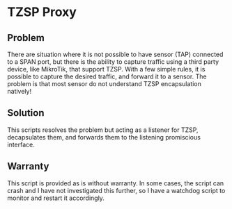 # TZSP Proxy

## Problem
There are situation where it is not possible to have sensor (TAP) connected to a SPAN port, but there is the ability to capture traffic using a third party device, like MikroTik, that support TZSP. With a few simple rules, it is possible to capture the desired traffic, and forward it to a sensor. The problem is that most sensor do not understand TZSP encapsulation natively!

## Solution
This scripts resolves the problem but acting as a listener for TZSP, decapsulates them, and forwards them to the listening promiscious interface.

## Warranty
This script is provided as is without warranty. In some cases, the script can crash and I have not investigated this further, so I have a watchdog script to monitor and restart it accordingly.
